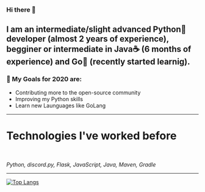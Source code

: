 ### Hi there 👋

## I am an intermediate/slight advanced Python🐍 developer (almost 2 years of experience), begginer or intermediate in Java☕ (6 months of experience) and Go🔵 (recently started learnig).

### 🎉 My Goals for 2020 are:
- Contributing more to the open-source community
- Improving my Python skills
- Learn new Launguages like GoLang

---

# Technologies I've worked before

<br>

*Python, discord.py, Flask, JavaScript, Java, Maven, Gradle*

---

[![Top Langs](https://github-readme-stats.vercel.app/api/top-langs/?username=marzeq&layout=compact)](https://github-readme-stats.vercel.app/api/top-langs/?username=marzeq&layout=compact)
